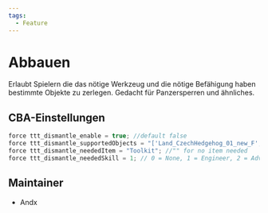 ```yaml
---
tags:
  - Feature
---
```


# Abbauen

Erlaubt Spielern die das nötige Werkzeug und die nötige Befähigung haben bestimmte Objekte zu zerlegen. Gedacht für Panzersperren und ähnliches.

## CBA-Einstellungen

``` cpp
force ttt_dismantle_enable = true; //default false
force ttt_dismantle_supportedObjects = "['Land_CzechHedgehog_01_new_F', 'Land_CzechHedgehog_01_old_F']";
force ttt_dismantle_neededItem = "Toolkit"; //"" for no item needed
force ttt_dismantle_neededSkill = 1; // 0 = None, 1 = Engineer, 2 = Advanced Engineer
```

## Maintainer

- Andx
